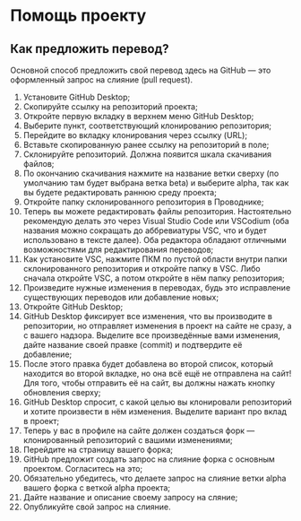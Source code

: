 # Помощь проекту

## Как предложить перевод?

Основной способ предложить свой перевод здесь на GitHub — это оформленный запрос на слияние (pull request).

1. Установите GitHub Desktop;
2. Скопируйте ссылку на репозиторий проекта;
3. Откройте первую вкладку в верхнем меню GitHub Desktop;
4. Выберите пункт, соответствующий клонированию репозитория;
5. Перейдите во вкладку клонирования через ссылку (URL);
6. Вставьте скопированную ранее ссылку на репозиторий в поле;
7. Склонируйте репозиторий. Должна появится шкала скачивания файлов;
8. По окончанию скачивания нажмите на название ветки сверху (по умолчанию там будет выбрана ветка beta) и выберите alpha, так как вы будете редактировать раннюю среду проекта;
9. Откройте папку склонированного репозитория в Проводнике;
10. Теперь вы можете редактировать файлы репозитория. Настоятельно рекомендую делать это через Visual Studio Code или VSCodium (оба названия можно сокращать до аббревиатуры VSC, что и будет использовано в тексте далее). Оба редактора обладают отличными возможностями для редактирования переводов;
11. Как установите VSC, нажмите ПКМ по пустой области внутри папки склонированного репозитория и откройте папку в VSC. Либо сначала откройте VSC, а потом откройте в нём папку репозитория;
12. Произведите нужные изменения в переводах, будь это исправление существующих переводов или добавление новых;
13. Откройте GitHub Desktop;
14. GitHub Desktop фиксирует все изменения, что вы производите в репозитории, но отправляет изменения в проект на сайте не сразу, а с вашего надзора. Выделите все произведённые вами изменения, дайте название своей правке (commit) и подтвердите её добавление;
15. После этого правка будет добавлена во второй список, который находится во второй вкладке, но она всё ещё не отправлена на сайт! Для того, чтобы отправить её на сайт, вы должны нажать кнопку обновления сверху;
16. GitHub Desktop спросит, с какой целью вы клонировали репозиторий и хотите произвести в нём изменения. Выделите вариант про вклад в проект;
17. Теперь у вас в профиле на сайте должен создаться форк — клонированный репозиторий с вашими изменениями;
18. Перейдите на страницу вашего форка;
19. GitHub предложит создать запрос на слияние форка с основным проектом. Согласитесь на это;
20. Обязательно убедитесь, что делаете запрос на слияние ветки alpha вашего форка с веткой alpha проекта;
21. Дайте название и описание своему запросу на сляние;
22. Опубликуйте свой запрос на слияние.